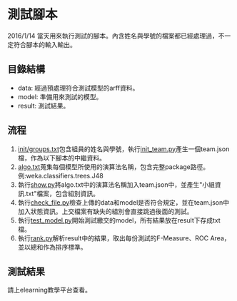 # 測試腳本
2016/1/14 當天用來執行測試的腳本。內含姓名與學號的檔案都已經處理過，不一定符合腳本的輸入輸出。

## 目錄結構
* data:  經過預處理符合測試模型的arff資料。
* model:  準備用來測試的模型。
* result:  測試結果。

## 流程
1. [init/groups.txt](https://github.com/Phate334/104NUkDataMiningWEKAtopic/blob/master/scripts/init/groups.txt)包含組員的姓名與學號，執行[init_team.py](https://github.com/Phate334/104NUkDataMiningWEKAtopic/blob/master/scripts/init/init_team.py)產生一個team.json檔，作為以下腳本的中繼資料。
2. [algo.txt](https://github.com/Phate334/104NUkDataMiningWEKAtopic/blob/master/scripts/algo.txt)蒐集每個模型所使用的演算法名稱，包含完整package路徑。例:weka.classifiers.trees.J48
3. 執行[show.py](https://github.com/Phate334/104NUkDataMiningWEKAtopic/blob/master/scripts/show.py)將algo.txt中的演算法名稱加入team.json中，並產生"小組資訊.txt"檔案，包含組別資訊。
4. 執行[check_file.py](https://github.com/Phate334/104NUkDataMiningWEKAtopic/blob/master/scripts/check_file.py)檢查上傳的data和model是否符合規定，並在team.json中加入狀態資訊。上交檔案有缺失的組別會直接跳過後面的測試。
5. 執行[test_model.py](https://github.com/Phate334/104NUkDataMiningWEKAtopic/blob/master/scripts/test_model.py)開始測試繳交的model，所有結果放在result下存成txt檔。
6. 執行[rank.py](https://github.com/Phate334/104NUkDataMiningWEKAtopic/blob/master/scripts/rank.py)解析result中的結果，取出每份測試的F-Measure、ROC Area，並以總和作為排序標準。

## 測試結果
請上elearning教學平台查看。
